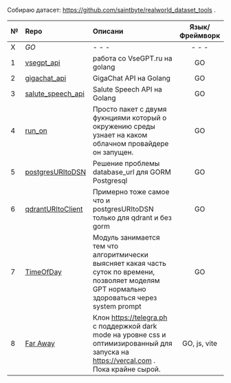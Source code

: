 Собираю датасет: https://github.com/saintbyte/realworld_dataset_tools . 



 №   |   Repo                                                                   |         Описани                                                                                                                                  |Язык/Фреймворк |
-----|:-------------------------------------------------------------------------|:-------------------------------------------------------------------------------------------------------------------------------------------------|:-------------:|
  X  |   *GO*                                                                   |  - - -                                                                                                                                           | - - -         |
  1  |  [vsegpt_api](https://github.com/saintbyte/vsegpt_api)                   | работа со VseGPT.ru на golang                                                                                                                    |  GO           |
  2  |  [gigachat_api](https://github.com/saintbyte/gigachat_api)               | GigaChat API на Golang                                                                                                                           |  GO           | 
  3  |  [salute_speech_api](https://github.com/saintbyte/salute_speech_api)     | Salute Speech API на Golang                                                                                                                      |  GO           | 
  4  |  [run_on](https://github.com/saintbyte/run_on)                           | Просто пакет с двумя фукнциями который о окружению среды узнает на каком облачном провайдере он запущен.                                         |  GO           | 
  5  |  [postgresURItoDSN](https://github.com/saintbyte/postgresURItoDSN)       | Решение проблемы database_url для GORM Postgresql                                                                                                |  GO           | 
  6  |  [qdrantURItoClient](https://github.com/saintbyte/qdrantURItoClient)     | Примерно тоже самое что и postgresURItoDSN только для qdrant и без gorm                                                                          |  GO           |
  7  |  [TimeOfDay](https://github.com/saintbyte/TimeOfDay)                     | Модуль занимается тем что алгоритмически выясняет какая часть суток по времени, позволяет моделям GPT нормально здороваться через system prompt  |  GO           |
  8  |  [Far Away](https://github.com/saintbyte/far-away)                       | Клон https://telegra.ph с поддержкой dark mode на уровне css и оптимизированный для запуска на https://vercal.com . Пока крайне сырой.           |  GO, js, vite | 

